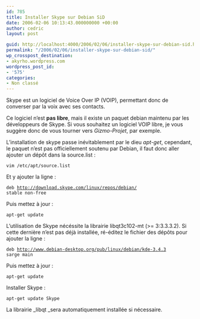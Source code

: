 ```yaml
---
id: 785
title: Installer Skype sur Debian SiD
date: 2006-02-06 10:13:43.000000000 +00:00
author: cedric
layout: post

guid: http://localhost:4000/2006/02/06/installer-skype-sur-debian-sid.html
permalink: "/2006/02/06/installer-skype-sur-debian-sid/"
wp_crosspost_destination:
- akyrho.wordpress.com
wordpress_post_id:
- '575'
categories:
- Non classé
---
```

Skype est un logiciel de Voice Over IP (VOIP), permettant donc de converser par la voix avec ses contacts.

Ce logiciel n’est **pas libre**, mais il existe un paquet debian maintenu par les développeurs de Skype. Si vous souhaitez un logiciel VOIP libre, je vous suggère donc de vous tourner vers _Gizmo-Projet_, par exemple.

L’installation de skype passe inévitablement par le dieu _apt-get_, cependant, le paquet n’est pas officiellement soutenu par Debian, il faut donc aller ajouter un dépôt dans la source.list :

<code class="highlighter-rouge">vim /etc/apt/source.list</code>

Et y ajouter la ligne :

<code class="highlighter-rouge">deb http://download.skype.com/linux/repos/debian/ stable non-free</code>

Puis mettez à jour :

<code class="highlighter-rouge">apt-get update</code>

L’utilisation de Skype nécéssite la librairie libqt3c102-mt (>= 3:3.3.3.2). Si cette dernière n’est pas déjà installée, ré-éditez le fichier des dépôts pour ajouter la ligne :

<code class="highlighter-rouge">deb http://www.debian-desktop.org/pub/linux/debian/kde-3.4.3 sarge main</code>

Puis mettez à jour :

<code class="highlighter-rouge">apt-get update</code>

Installer Skype :

<code class="highlighter-rouge">apt-get update Skype</code>

La librairie \_libqt \_sera automatiquement installée si nécessaire.